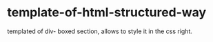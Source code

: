 # template-of-html-structured-way
templated of div- boxed section, allows to style it in the css right.
